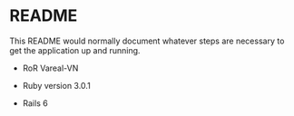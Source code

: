 # README

This README would normally document whatever steps are necessary to get the
application up and running.

* RoR Vareal-VN

* Ruby version 3.0.1

* Rails 6
